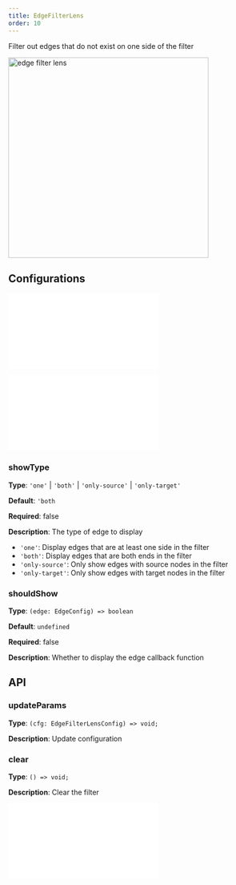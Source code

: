 ```yaml
---
title: EdgeFilterLens
order: 10
---
```


Filter out edges that do not exist on one side of the filter

<img alt="edge filter lens" src="https://mdn.alipayobjects.com/huamei_qa8qxu/afts/img/A*R9ryQrDrntIAAAAAAAAAAAAADmJ7AQ/original" height='400'/>

## Configurations

<embed src="../../common/IPluginBaseConfig.en.md"></embed>

<embed src="../../common/PluginLensBase.en.md"></embed>

### showType

**Type**: `'one'` | `'both'` | `'only-source'` | `'only-target'`

**Default**: `'both`

**Required**: false

**Description**: The type of edge to display

- `'one'`: Display edges that are at least one side in the filter
- `'both'`: Display edges that are both ends in the filter
- `'only-source'`: Only show edges with source nodes in the filter
- `'only-target'`: Only show edges with target nodes in the filter

### shouldShow

**Type**: `(edge: EdgeConfig) => boolean`

**Default**: `undefined`

**Required**: false

**Description**: Whether to display the edge callback function

## API

### updateParams

**Type**: `(cfg: EdgeFilterLensConfig) => void;`

**Description**: Update configuration

### clear

**Type**: `() => void;`

**Description**: Clear the filter

<embed src="../../common/PluginAPIDestroy.en.md"></embed>
